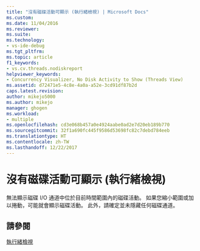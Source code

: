 ```yaml
---
title: "沒有磁碟活動可顯示 (執行緒檢視) | Microsoft Docs"
ms.custom: 
ms.date: 11/04/2016
ms.reviewer: 
ms.suite: 
ms.technology:
- vs-ide-debug
ms.tgt_pltfrm: 
ms.topic: article
f1_keywords:
- vs.cv.threads.nodiskreport
helpviewer_keywords:
- Concurrency Visualizer, No Disk Activity to Show (Threads View)
ms.assetid: d72471e5-4c8e-4a0a-a52e-3cd91df87b2d
caps.latest.revision: 
author: mikejo5000
ms.author: mikejo
manager: ghogen
ms.workload:
- multiple
ms.openlocfilehash: cd3e068b457a0e4924aabe0ad2e7d20eb189b770
ms.sourcegitcommit: 32f1a690fc445f9586d53698fc82c7debd784eeb
ms.translationtype: HT
ms.contentlocale: zh-TW
ms.lasthandoff: 12/22/2017
---
```

# <a name="no-disk-activity-to-show-threads-view"></a>沒有磁碟活動可顯示 (執行緒檢視)
無法顯示磁碟 I/O 通道中位於目前時間範圍內的磁碟活動。 如果您縮小範圍或加以捲動，可能就會顯示磁碟活動。 此外，請確定並未隱藏任何磁碟通道。  
  
## <a name="see-also"></a>請參閱  
 [執行緒檢視](../profiling/threads-view-parallel-performance.md)